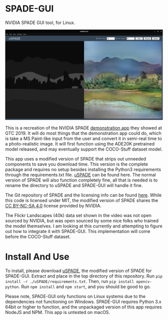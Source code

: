 # SPADE-GUI
NVIDIA SPADE GUI tool, for Linux.

![Image of SPADE-GUI](./docs/example.png)

This is a recreation of the NVIDIA SPADE [demonstration app](https://youtu.be/p5U4NgVGAwg) they showed at GTC 2019. It will do most things that the demonstration app could do, which is take a MS Paint-like input from the user and convert it in semi-real time to a photo-realistic image. It will first function using the ADE20K pretrained model released, and may eventually support the COCO-Stuff dataset model.

This app uses a modified version of SPADE that strips out unneeded components to save you download time. This version is the complete package and requires no setup besides installing the Python3 requirements through the requirements.txt file. [uSPADE](https://1drv.ms/u/s!AjdWHl830MgYujEEBuEQREKNar-o?e=rIz9MY) can be found here. The normal version of SPADE will also function completely fine, all that is needed is to rename the directory to uSPADE and SPADE-GUI will handle it fine.

The Git repository of SPADE and the licensing info can be found [here](https://github.com/NVlabs). While this code is licensed under MIT, the modified version of SPADE shares the [CC BY-NC-SA 4.0](https://creativecommons.org/licenses/by-nc-sa/4.0/) license provided by NVIDIA.

The Flickr Landscapes (40k) data set shown in the video was not open sourced by NVIDIA, but was open sourced by some nice folks who trained the model themselves. I am looking at this currently and attempting to figure out how to integrate it with SPADE-GUI. This implementation will come before the COCO-Stuff dataset.

# Install And Use

To install, please download [uSPADE](https://1drv.ms/u/s!AjdWHl830MgYujEEBuEQREKNar-o?e=rIz9MY), the modified version of SPADE for SPADE-GUI. Extract and place in the top directory of this repository. Run `pip install -r ./uSPADE/requirements.txt`. Then, run `pip install opencv-python`. Run `npm install` and `npm start`, and you should be good to go.

Please note, SPADE-GUI only functions on Linux systems due to the dependencies not functioning on Windows. SPADE-GUI requires Python 3.x 64bit or higher to function, and the unpackaged version of this app requires NodeJS and NPM. This app is untested on macOS.
